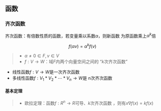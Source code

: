 ##	函数

###	齐次函数

齐次函数：有倍数性质的函数，若变量乘以系数$\alpha$，则新函数
为原函数乘上$\alpha^k$倍

$$
f(\alpha v) = \alpha^k f(v)
$$

> - $\alpha \neq 0 \in F, v \in V$
> - $f: V \rightarrow W$：域$F$内两个向量空间之间的
	“$k$次齐次函数”

-	线性函数$f: V \rightarrow W$是一次齐次函数
-	多线性函数$f: V_1 * V_2 * \cdots * V_n \rightarrow W$是
	n次齐次函数

####	基本定理

> - 欧拉定理：函数$f: R^n \rightarrow R$可导、$k$次齐次函数
	，则有$x \nabla f(x) = kf(x)$

